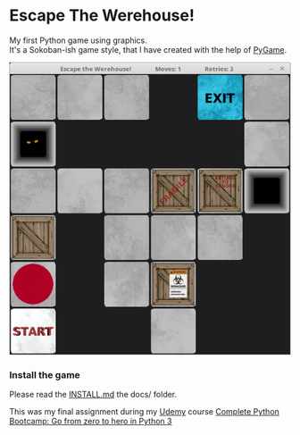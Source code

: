 # Escape The Werehouse!
My first Python game using graphics.<br>
It's a Sokoban-ish game style, that I have created with the help of [PyGame](https://www.pygame.org).

![Image description](https://github.com/CrowStudio/Escape-The-Werehouse-/blob/master/graphics/Escape_the_Werehouse!.png)

### Install the game
Please read the [INSTALL.md](https://github.com/CrowStudio/Escape-The-Werehouse-/blob/master/docs/INSTALL.md) the docs/ folder.

This was my final assignment during my [Udemy](https://www.udemy.com/) course [Complete Python Bootcamp: Go from zero to hero in Python 3](https://www.udemy.com/course/complete-python-bootcamp/)
